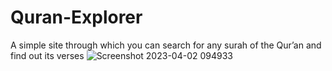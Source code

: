 # Quran-Explorer
A simple site through which you can search for any surah of the Qur’an and find out its verses
![Screenshot 2023-04-02 094933](https://user-images.githubusercontent.com/124036384/229340705-5b1f9bde-dc74-4999-a54b-0ca85dd55d31.png)
